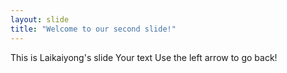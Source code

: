 ```yaml
---
layout: slide
title: "Welcome to our second slide!"
---
```


This is Laikaiyong's slide
Your text
Use the left arrow to go back!
